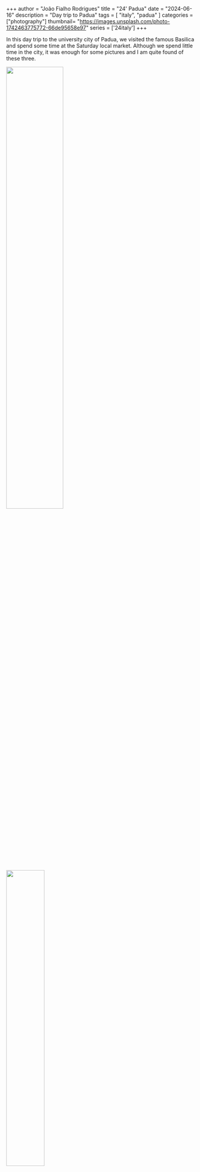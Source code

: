 +++
author = "João Fialho Rodrigues"
title = "24' Padua"
date = "2024-06-16"
description = "Day trip to Padua"
tags = [
    "italy", "padua"
]
categories = ["photography"]
thumbnail= "https://images.unsplash.com/photo-1742463775772-66de95658e97"
series = ['24italy']
+++

In this day trip to the university city of Padua, we visited the famous Basilica and spend some time at the Saturday local market. Although we spend little time in the city, it was enough for some pictures and I am quite found of these three.

<div class="image-row">
    <img src="https://images.unsplash.com/photo-1742462424228-9b69c3bfd200" width="55%"/>
    <img src="https://images.unsplash.com/photo-1742462430119-1509da151e47" width="45%"/>
</div>

First is this couple searching for books in a city center bookstore, while the second shows a window facade with its flowers well taken care of.

![priests](https://images.unsplash.com/photo-1742463775772-66de95658e97)

Finally my favorite photo of the day, through a slightly opened door of the St Anthony Basilica, I spotted a set of priest albs hanged. The clear white of the albs immediately made me think it would make a great B&W photo and they take the center stage in this composition.
